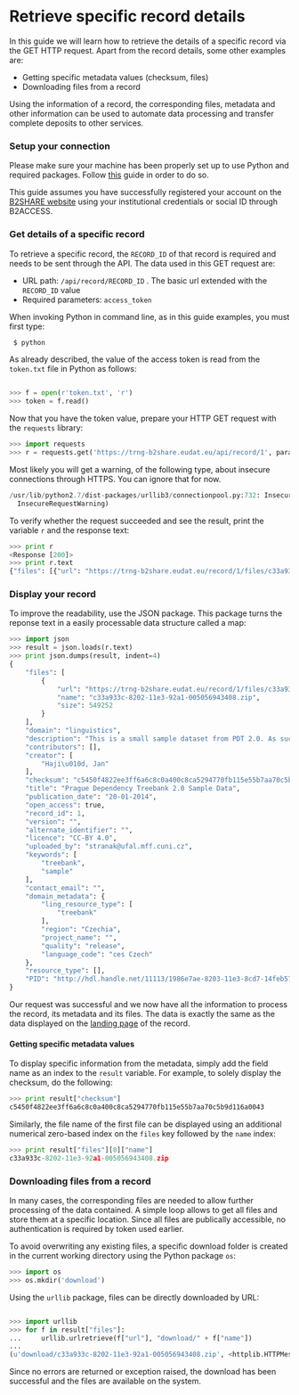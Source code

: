 # Retrieve specific record details 
In this guide we will learn how to retrieve the details of a specific record via the GET HTTP request. Apart from the record details, some other examples are:

 - Getting specific metadata values (checksum, files)
 - Downloading files from a record    

Using the information of a record, the corresponding files, metadata and other information can be used to automate data processing and transfer complete deposits to other services.

### Setup your connection
Please make sure your machine has been properly set up to use Python and required packages. Follow [this](A_Setup_and_install.md) guide in order to do so.

This guide assumes you have successfully registered your account on the [B2SHARE website](https://trng-b2share.eudat.eu) using your institutional credentials or social ID through B2ACCESS.


### Get details of a specific record

To retrieve a specific record, the `RECORD_ID` of that record is required and needs to be sent through the API. The data used in this GET request are:

 - URL path: `/api/record/RECORD_ID` . The basic url extended with the `RECORD_ID` value 
 - Required parameters: `access_token`

When invoking Python in command line, as in this guide examples, you must first type:

```python
 $ python
 ```

As already described, the value of the access token is read from the `token.txt` file in  Python as follows:

```python

>>> f = open(r'token.txt', 'r')
>>> token = f.read()

```
Now that you have the token value, prepare your HTTP GET request with the `requests` library:

```python
>>> import requests
>>> r = requests.get('https://trng-b2share.eudat.eu/api/record/1', params={'access_token': token}, verify=False)
```

Most likely you will get a warning, of the following type, about insecure connections through HTTPS. You can ignore that for now.

```python
/usr/lib/python2.7/dist-packages/urllib3/connectionpool.py:732: InsecureRequestWarning: Unverified HTTPS request is being made. Adding certificate verification is strongly advised. See: https://urllib3.readthedocs.org/en/latest/security.html (This warning will only appear once by default.)
  InsecureRequestWarning)
```

To verify whether the request succeeded and see the result, print the variable `r` and the response text:
```python
>>> print r
<Response [200]>
>>> print r.text
{"files": [{"url": "https://trng-b2share.eudat.eu/record/1/files/c33a933c-8202-11e3-92a1-005056943408.zip?version=1", "name": "c33a933c-8202-11e3-92a1-005056943408.zip", "size": 549252}], "domain": "linguistics", "description": "This is a small sample dataset from PDT 2.0. As such it can be released under a very permissive CC-BY license.", "contributors": [], "creator": ["Haji\u010d, Jan"], "checksum": "c5450f4822ee3ff6a6c8c0a400c8ca5294770fb115e55b7aa70c5b9d116a0043", "title": "Prague Dependency Treebank 2.0 Sample Data", "alternate_identifier": "", "open_access": true, "keywords": ["treebank", "sample"], "version": "", "contact_email": "", "licence": "CC-BY 4.0", "uploaded_by": "stranak@ufal.mff.cuni.cz", "record_id": 1, "publication_date": "20-01-2014", "domain_metadata": {"quality": "release", "region": "Czechia", "project_name": "", "ling_resource_type": ["treebank"], "language_code": "ces Czech"}, "resource_type": [], "PID": "http://hdl.handle.net/11113/1986e7ae-8203-11e3-8cd7-14feb57d12b9"}
```

### Display your record

To improve the readability, use the JSON package. This package turns the reponse text in a easily processable data structure called a map:

```python
>>> import json
>>> result = json.loads(r.text)
>>> print json.dumps(result, indent=4)
{
    "files": [
        {
            "url": "https://trng-b2share.eudat.eu/record/1/files/c33a933c-8202-11e3-92a1-005056943408.zip?version=1", 
            "name": "c33a933c-8202-11e3-92a1-005056943408.zip", 
            "size": 549252
        }
    ], 
    "domain": "linguistics", 
    "description": "This is a small sample dataset from PDT 2.0. As such it can be released under a very permissive CC-BY license.", 
    "contributors": [], 
    "creator": [
        "Haji\u010d, Jan"
    ], 
    "checksum": "c5450f4822ee3ff6a6c8c0a400c8ca5294770fb115e55b7aa70c5b9d116a0043", 
    "title": "Prague Dependency Treebank 2.0 Sample Data", 
    "publication_date": "20-01-2014", 
    "open_access": true, 
    "record_id": 1, 
    "version": "", 
    "alternate_identifier": "", 
    "licence": "CC-BY 4.0", 
    "uploaded_by": "stranak@ufal.mff.cuni.cz", 
    "keywords": [
        "treebank", 
        "sample"
    ], 
    "contact_email": "", 
    "domain_metadata": {
        "ling_resource_type": [
            "treebank"
        ], 
        "region": "Czechia", 
        "project_name": "", 
        "quality": "release", 
        "language_code": "ces Czech"
    }, 
    "resource_type": [], 
    "PID": "http://hdl.handle.net/11113/1986e7ae-8203-11e3-8cd7-14feb57d12b9"
}
```
Our request was successful and we now have all the information to process the record, its metadata and its files. The data is exactly the same as the data displayed on the [landing page](https://trng-b2share.eudat.eu/record/1) of the record.

#### Getting specific metadata values

To display specific information from the metadata, simply add the field name as an index to the `result` variable. For example, to solely display the checksum, do the following:

```python
>>> print result["checksum"]
c5450f4822ee3ff6a6c8c0a400c8ca5294770fb115e55b7aa70c5b9d116a0043
```

Similarly, the file name of the first file can be displayed using an additional numerical zero-based index on the `files` key followed by the `name` index:

```python
>>> print result["files"][0]["name"]
c33a933c-8202-11e3-92a1-005056943408.zip
```

### Downloading files from a record

In many cases, the corresponding files are needed to allow further processing of the data contained. A simple loop allows to get all files and store them at a specific location.
Since all files are publically accessible, no authentication is required by token used earlier.

To avoid overwriting any existing files, a specific download folder is created in the current working directory using the Python package `os`:
```python
>>> import os
>>> os.mkdir('download')
```

Using the `urllib` package, files can be directly downloaded by URL:

```python

>>> import urllib
>>> for f in result["files"]:
...     urllib.urlretrieve(f["url"], "download/" + f["name"])
... 
(u'download/c33a933c-8202-11e3-92a1-005056943408.zip', <httplib.HTTPMessage instance at 0x10ca86098>)
```

Since no errors are returned or exception raised, the download has been successful and the files are available on the system.

